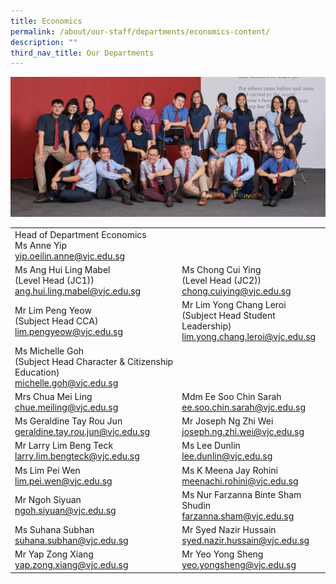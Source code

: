 ```yaml
---
title: Economics
permalink: /about/our-staff/departments/economics-content/
description: ""
third_nav_title: Our Departments
---
```

![](/images/d-eco-1024x455.jpg)

|  |  | 
| -------- | -------- | 
|Head of Department Economics<br>Ms Anne Yip<br>[yip.oeilin.anne@vjc.edu.sg](mailto:yip.oeilin.anne@vjc.edu.sg)||
|Ms Ang Hui Ling Mabel<br>(Level Head (JC1))<br>[ang.hui.ling.mabel@vjc.edu.sg](mailto:ang.hui.ling.mabel@vjc.edu.sg)|Ms Chong Cui Ying<br>(Level Head (JC2))<br>[chong.cuiying@vjc.edu.sg](mailto:chong.cuiying@vjc.edu.sg)|
|Mr Lim Peng Yeow<br>(Subject Head CCA)<br>[lim.pengyeow@vjc.edu.sg](mailto:lim.pengyeow@vjc.edu.sg)|Mr Lim Yong Chang Leroi<br>(Subject Head Student Leadership)<br>[lim.yong.chang.leroi@vjc.edu.sg](mailto:lim.yong.chang.leroi@vjc.edu.sg)|
|Ms Michelle Goh<br>(Subject Head Character &amp; Citizenship Education)<br>[michelle.goh@vjc.edu.sg](mailto:michelle.goh@vjc.edu.sg)||
|Mrs Chua Mei Ling<br>[chue.meiling@vjc.edu.sg](mailto:chue.meiling@vjc.edu.sg)|Mdm Ee Soo Chin Sarah<br>[ee.soo.chin.sarah@vjc.edu.sg](mailto:ee.soo.chin.sarah@vjc.edu.sg)|
|Ms Geraldine Tay Rou Jun<br>[geraldine.tay.rou.jun@vjc.edu.sg](mailto:geraldine.tay.rou.jun@vjc.edu.sg)|Mr Joseph Ng Zhi Wei<br>[joseph.ng.zhi.wei@vjc.edu.sg](mailto:joseph.ng.zhi.wei@vjc.edu.sg)|
|Mr Larry Lim Beng Teck<br>[larry.lim.bengteck@vjc.edu.sg](mailto:larry.lim.bengteck@vjc.edu.sg) |Ms Lee Dunlin<br>[lee.dunlin@vjc.edu.sg](mailto:lee.dunlin@vjc.edu.sg)|
|Ms Lim Pei Wen<br>[lim.pei.wen@vjc.edu.sg](mailto:lim.pei.wen@vjc.edu.sg) |Ms K Meena Jay Rohini<br>[meenachi.rohini@vjc.edu.sg](mailto:meenachi.rohini@vjc.edu.sg)|
|Mr Ngoh Siyuan<br>[ngoh.siyuan@vjc.edu.sg](mailto:ngoh.siyuan@vjc.edu.sg)| Ms Nur Farzanna Binte Sham Shudin<br>[farzanna.sham@vjc.edu.sg](mailto:farzanna.sham@vjc.edu.sg)|
|Ms Suhana Subhan<br>[suhana.subhan@vjc.edu.sg](mailto:suhana.subhan@vjc.edu.sg) |Mr Syed Nazir Hussain<br>[syed.nazir.hussain@vjc.edu.sg](mailto:syed.nazir.hussain@vjc.edu.sg)|
|Mr Yap Zong Xiang<br>[yap.zong.xiang@vjc.edu.sg](mailto:yap.zong.xiang@vjc.edu.sg)| Mr Yeo Yong Sheng<br>[yeo.yongsheng@vjc.edu.sg](mailto:yeo.yongsheng@vjc.edu.sg)|
